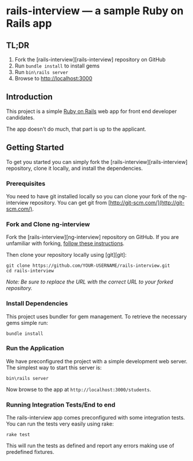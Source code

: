 # rails-interview — a sample Ruby on Rails app


## TL;DR

1. Fork the [rails-interview][rails-interview] repository on GitHub
2. Run `bundle install` to install gems
3. Run `bin\rails server`
4. Browse to [http://localhost:3000](http://localhost:3000/students)


## Introduction

This project is a simple [Ruby on Rails](http://rubyonrails.org/) web app for front end developer candidates.

The app doesn't do much, that part is up to the applicant.


## Getting Started

To get you started you can simply fork the [rails-interview][rails-interview] repository, clone it locally, and install the dependencies.

### Prerequisites

You need to have git installed locally so you can clone your fork of the ng-interview repository. You can get git from
[http://git-scm.com/](http://git-scm.com/).

### Fork and Clone ng-interview

Fork the [rails-interview][ng-interview] repository on GitHub.
If you are unfamiliar with forking, [follow these instructions](http://lmgtfy.com/?q=how+to+fork+a+repo+in+github).

Then clone your repository locally using [git][git]:

```
git clone https://github.com/YOUR-USERNAME/rails-interview.git
cd rails-interview
```

*Note: Be sure to replace the URL with the correct URL to your forked repository.*

### Install Dependencies

This project uses bundler for gem management. To retrieve the necessary gems simple run:

```
bundle install
```

### Run the Application

We have preconfigured the project with a simple development web server.  The simplest way to start
this server is:

```
bin\rails server
```

Now browse to the app at `http://localhost:3000/students`.


### Running Integration Tests/End to end

The rails-interview app comes preconfigured with some integration tests. You can run the tests very easily using rake:

```
rake test
```

This will run the tests as defined and report any errors making use of predefined fixtures.

